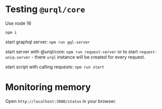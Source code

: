 # Testing `@urql/core`
Use node 16

`npm i`

start graphql server: `npm run gql-server`

start server with @urql/core:  `npm run request-server`
or to start `request-uniq-server` - there `urql` instance will be created for every request.

start script with calling requests: `npm run start`

# Monitoring memory
Open `http://localhost:3000/status` in your browser.
